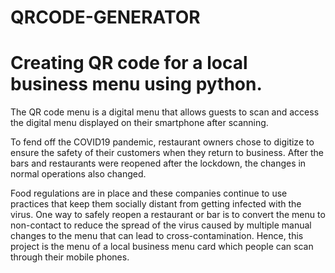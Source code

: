 # QRCODE-GENERATOR
# Creating QR code for a local business menu using python.

The QR code menu is a digital menu that allows guests to scan and access the digital menu  displayed on their smartphone after scanning.

To fend off the COVID19 pandemic, restaurant owners chose to digitize to ensure the safety of their customers when they return to business. After the bars and restaurants were reopened after the lockdown, the changes in normal operations  also changed. 

Food regulations are in place and these companies continue to use practices that keep them socially distant from getting infected with the virus. 
One way to safely reopen a restaurant or bar is  to convert the menu to non-contact to reduce the spread of the virus caused by multiple manual changes to the menu  that can lead to cross-contamination.
Hence, this project is the menu of a local business menu card which people can scan through their mobile phones.
